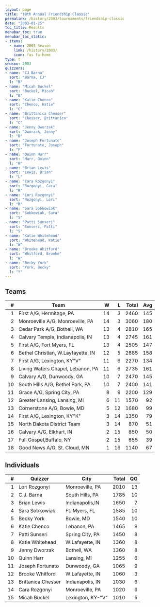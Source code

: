```yaml
---
layout: page
title: "18th Annual Friendship Classic"
permalink: /history/2003/tournaments/friendship-classic
date: "2003-01-25"
toc_title: Results
menubar_toc: true
menubar_toc_static:
- items:
  - name: 2003 Season
    link: /history/2003/
    icon: fas fa-home
type: t
season: 2003
quizzers:
- name: "CJ Barna"
  sort: "Barna, CJ"
  l: "B"
- name: "Micah Buckel"
  sort: "Buckel, Micah"
  l: "B"
- name: "Katie Chenco"
  sort: "Chenco, Katie"
  l: "C"
- name: "Brittanica Chesser"
  sort: "Chesser, Brittanica"
  l: "C"
- name: "Jenny Dworzak"
  sort: "Dworzak, Jenny"
  l: "D"
- name: "Joseph Fortunato"
  sort: "Fortunato, Joseph"
  l: "F"
- name: "Quinn Harr"
  sort: "Harr, Quinn"
  l: "H"
- name: "Brian Lewis"
  sort: "Lewis, Brian"
  l: "L"
- name: "Cara Rozgonyi"
  sort: "Rozgonyi, Cara"
  l: "R"
- name: "Lori Rozgonyi"
  sort: "Rozgonyi, Lori"
  l: "R"
- name: "Sara Sobkowiak"
  sort: "Sobkowiak, Sara"
  l: "S"
- name: "Patti Sunseri"
  sort: "Sunseri, Patti"
  l: "S"
- name: "Katie Whitehead"
  sort: "Whitehead, Katie"
  l: "W"
- name: "Brooke Whitford"
  sort: "Whitford, Brooke"
  l: "W"
- name: "Becky York"
  sort: "York, Becky"
  l: "Y"
---
```


## Teams

|    # | Team                               |    W |    L | Total |  Avg |
| ---: | ---------------------------------- | ---: | ---: | ----: | ---: |
|    1 | First A/G, Hermitage, PA           |   14 |    3 |  2460 |  145 |
|    2 | Monroeville A/G, Monroeville, PA   |   14 |    3 |  3060 |  180 |
|    3 | Cedar Park A/G, Bothell, WA        |   13 |    4 |  2810 |  165 |
|    4 | Calvary Temple, Indianapolis, IN   |   13 |    4 |  2745 |  161 |
|    5 | First A/G, Fort Myers, FL          |   13 |    4 |  2505 |  147 |
|    6 | Bethel Christian, W.Layfayette, IN |   12 |    5 |  2685 |  158 |
|    7 | First A/G, Lexington, KY"V"        |   11 |    6 |  2270 |  134 |
|    8 | Living Waters Chapel, Lebanon, PA  |   11 |    6 |  2735 |  161 |
|    9 | Calvary A/G, Dunwoody, GA          |   10 |    7 |  2470 |  145 |
|   10 | South Hills A/G, Bethel Park, PA   |   10 |    7 |  2400 |  141 |
|   11 | Grace A/G, Spring City, PA         |    8 |    9 |  2200 |  129 |
|   12 | Greater Lansing, Lansing, MI       |    6 |   11 |  1570 |   92 |
|   13 | Cornerstone A/G, Bowie, MD         |    5 |   12 |  1680 |   99 |
|   14 | First A/G, Lexington, KY"K"        |    3 |   14 |  1350 |   79 |
|   15 | North Dakota District Team         |    3 |   14 |   870 |   51 |
|   16 | Calvary A/G, Elkhart, IN           |    2 |   15 |   850 |   50 |
|   17 | Full Gospel,Buffalo, NY            |    2 |   15 |   655 |   39 |
|   18 | Good News A/G, St. Cloud, MN       |    1 |   16 |  1140 |   67 |

## Individuals

|    # | Quizzer            | City              | Total |   QO |
| ---: | ------------------ | ----------------- | ----: | ---: |
|    1 | Lori Rozgonyi      | Monroeville, PA   |  2010 |   13 |
|    2 | C.J. Barna         | South Hills, PA   |  1785 |   10 |
|    3 | Brian Lewis        | Indianapolis,IN   |  1650 |    7 |
|    4 | Sara Sobkowiak     | Ft. Myers, FL     |  1585 |   10 |
|    5 | Becky York         | Bowie, MD         |  1540 |   10 |
|    6 | Katie Chenco       | Lebanon, PA       |  1465 |    9 |
|    7 | Patti Sunseri      | Spring City, PA   |  1450 |    8 |
|    8 | Katie Whitehead    | W.Lafayette, IN   |  1360 |    8 |
|    9 | Jenny Dworzak      | Bothell, WA       |  1360 |    8 |
|   10 | Quinn Harr         | Lansing, MI       |  1255 |    6 |
|   11 | Joseph Fortunato   | Dunwoody, GA      |  1065 |    9 |
|   12 | Brooke Whitford    | W.Lafayette, IN   |  1060 |    3 |
|   13 | Brittanica Chesser | Indianapolis, IN  |  1030 |    6 |
|   14 | Cara Rozgonyi      | Monroeville, PA   |  1020 |    9 |
|   15 | Micah Buckel       | Lexington, KY-"V" |  1010 |    5 |